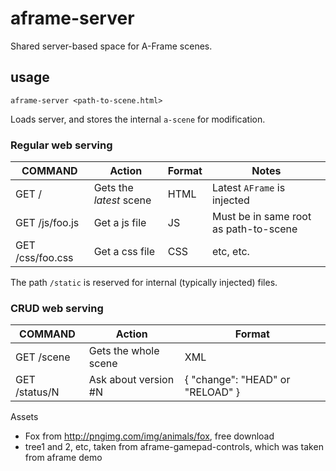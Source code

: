# aframe-server
Shared server-based space for A-Frame scenes.

## usage

````
aframe-server <path-to-scene.html>
````

Loads server, and stores the internal `a-scene` for modification.

### Regular web serving

COMMAND         | Action                   | Format | Notes
----------------|--------------------------|--------|-----
GET /           | Gets the *latest* scene  | HTML   | Latest `AFrame` is injected
GET /js/foo.js  | Get a js file            | JS     | Must be in same root as path-to-scene
GET /css/foo.css| Get a css file           | CSS    | etc, etc.


The path `/static` is reserved for internal (typically injected) files.

### CRUD web serving


COMMAND    | Action                   | Format
-----------|--------------------------|--------
GET /scene | Gets the whole scene     | XML
GET /status/N | Ask about version #N  | { "change": "HEAD" or "RELOAD" }

Assets
 * Fox from http://pngimg.com/img/animals/fox, free download
 * tree1 and 2, etc, taken from aframe-gamepad-controls, which was taken from aframe demo
